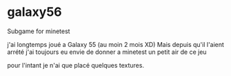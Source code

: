 # galaxy56
Subgame for minetest

j'ai longtemps joué a Galaxy 55 (au moin 2 mois XD)
Mais depuis qu'il l'aient arrété j'ai toujours eu envie de donner a minetest un petit air de ce jeu

pour l'intant je n'ai que placé quelques textures.
